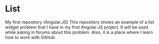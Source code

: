 # List
My first repository (Angular.JS)
This repository shows an example of a list widget problem that I have in my first Angular.JS project. It will be used while asking in forums about this problem. Also, it is a place where I learn how to work with GitHub.
